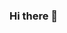 ### Hi there 👋

<!--
**fdfatihdemir/fdfatihdemir** is a ✨ _special_ ✨ repository because its `README.md` (this file) appears on your GitHub profile.

Here are some ideas to get you started:

- 🔭 I am a Data Science enthusiast.
- 🌱 I’m currently learning Data Analyze,Data Visualization Tools, Machine Learning and Deep Learning.
- 📫 How to reach me: https://www.linkedin.com/in/df-fatihdemir/
-->
